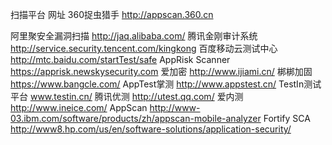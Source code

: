 扫描平台	网址
360捉虫猎手	http://appscan.360.cn

阿里聚安全漏洞扫描	http://jaq.alibaba.com/
腾讯金刚审计系统	http://service.security.tencent.com/kingkong
百度移动云测试中心	http://mtc.baidu.com/startTest/safe
AppRisk Scanner	https://apprisk.newskysecurity.com
爱加密	http://www.ijiami.cn/
梆梆加固	https://www.bangcle.com/
AppTest掌测	http://www.appstest.cn/
TestIn测试平台	www.testin.cn/
腾讯优测	http://utest.qq.com/
爱内测	http://www.ineice.com/
AppScan	http://www-03.ibm.com/software/products/zh/appscan-mobile-analyzer
Fortify SCA	http://www8.hp.com/us/en/software-solutions/application-security/
